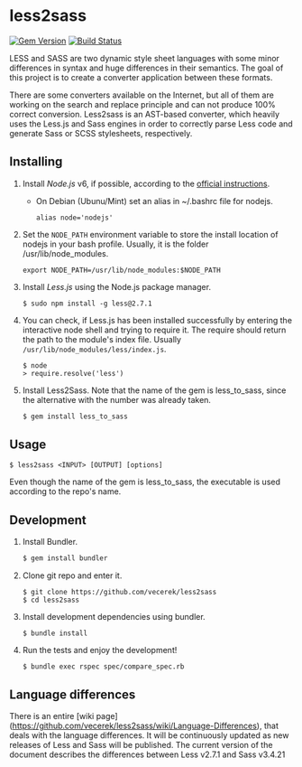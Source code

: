 # less2sass

[![Gem Version](https://badge.fury.io/rb/less_to_sass.svg)](http://badge.fury.io/rb/less_to_sass)
[![Build Status](https://travis-ci.org/vecerek/less2sass.svg)](https://travis-ci.org/vecerek/less2sass)

LESS and SASS are two dynamic style sheet languages with some minor differences in syntax and huge differences in their semantics. The goal of this project is to create a converter application between these formats.

There are some converters available on the Internet, but all of them are working on the search and replace principle and can not produce 100% correct conversion. Less2sass is an AST-based converter, which heavily uses the Less.js and Sass engines in order to correctly parse Less code and generate Sass or SCSS stylesheets, respectively.

## Installing

1. Install *Node.js* v6, if possible, according to the [official instructions](https://nodejs.org/en/download/package-manager/).
   - On Debian (Ubunu/Mint) set an alias in ~/.bashrc file for nodejs.

      ```
      alias node='nodejs'
      ```
2. Set the ```NODE_PATH``` environment variable to store the install location of nodejs in your bash profile. Usually, it is the folder /usr/lib/node_modules.
   
   ```
   export NODE_PATH=/usr/lib/node_modules:$NODE_PATH
   ```
3. Install *Less.js* using the Node.js package manager.

   ```
   $ sudo npm install -g less@2.7.1
   ```
4. You can check, if Less.js has been installed successfully by entering the interactive node shell and trying to require it.    The require should return the path to the module's index file. Usually ```/usr/lib/node_modules/less/index.js```.

   ```
   $ node
   > require.resolve('less')
   ```
5. Install Less2Sass. Note that the name of the gem is less_to_sass, since the alternative with the number was already taken.

   ```ruby
   $ gem install less_to_sass
   ```

## Usage
```
$ less2sass <INPUT> [OUTPUT] [options]
```
Even though the name of the gem is less_to_sass, the executable is used according to the repo's name.

## Development

1. Install Bundler.

   ```ruby
   $ gem install bundler
   ```
2. Clone git repo and enter it.

   ```
   $ git clone https://github.com/vecerek/less2sass
   $ cd less2sass
   ```
3. Install development dependencies using bundler.

   ```
   $ bundle install
   ```
4. Run the tests and enjoy the development!

   ```
   $ bundle exec rspec spec/compare_spec.rb
   ```

## Language differences

There is an entire [wiki page] (https://github.com/vecerek/less2sass/wiki/Language-Differences), that deals with the language differences. It will be continuously updated as new releases of Less and Sass will be published.
The current version of the document describes the differences between Less v2.7.1 and Sass v3.4.21
